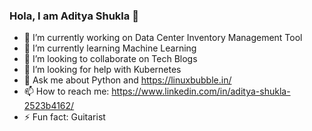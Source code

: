 ### Hola, I am Aditya Shukla 👋

- 🔭 I’m currently working on Data Center Inventory Management Tool 
- 🌱 I’m currently learning Machine Learning
- 👯 I’m looking to collaborate on Tech Blogs
- 🤔 I’m looking for help with Kubernetes
- 💬 Ask me about Python and https://linuxbubble.in/
- 📫 How to reach me: https://www.linkedin.com/in/aditya-shukla-2523b4162/
- ⚡ Fun fact: Guitarist
